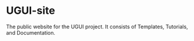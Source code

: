 # UGUI-site

The public website for the UGUI project. It consists of Templates, Tutorials, and Documentation.
